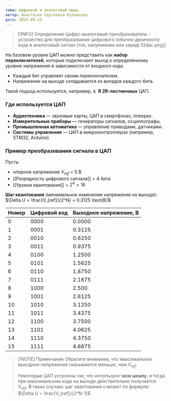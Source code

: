 ```yaml
---
тема: Цифровой и аналоговый миры
автор: Анастасия Сергеевна Кузнецова
дата: 2025-09-22
---
```


> [!INFO] Определение
> Цифро-аналоговый преобразователь - устройство для преобразования цифрового (обычно двоичного) кода в аналоговый сигнал (ток, напряжение или заряд)
> ![[dac.png]]

На базовом уровне ЦАП можно представить как **набор переключателей**, которые подключают выход к определённому уровню напряжения в зависимости от входного кода.

- Каждый бит управляет своим переключателем.
- Напряжение на выходе складывается из вкладов каждого бита.

Такой подход используется, например, в  **R 2R-лестничных** ЦАП.

### Где используется ЦАП

- **Аудиотехника** — звуковые карты, ЦАП в смартфонах, плеерах.
- **Измерительные приборы** — генераторы сигналов, осциллографы.
- **Промышленная автоматика** — управление приводами, датчиками.
- **Системы управления** — ЦАП в микроконтроллерах (например, STM32, Arduino).

### Пример преобразования сигнала в ЦАП

Пусть:
- опорное напряжение $V_{ref}$ = 5 В
- [[Разрядность цифрового сигнала]] = 4 бита
-  [[Уровни квантования]] = $2^4 = 16$

**Шаг квантования** (минимальное изменение напряжения на выходе): $\Delta U = \frac{V_{ref}}{2^N} = 0.3125 \text{В}$

| Номер | Цифровой код | Выходное напряжение, В |
| ----- | ------------ | ---------------------- |
| 0     | 0000         | 0.0000                 |
| 1     | 0001         | 0.3125                 |
| 2     | 0010         | 0.6250                 |
| 3     | 0011         | 0.9375                 |
| 4     | 0100         | 1.2500                 |
| 5     | 0101         | 1.5625                 |
| 6     | 0110         | 1.8750                 |
| 7     | 0111         | 2.1875                 |
| 8     | 1000         | 2.500                  |
| 9     | 1001         | 2.8125                 |
| 10    | 1010         | 3.1250                 |
| 11    | 1011         | 3.4375                 |
| 12    | 1100         | 3.7500                 |
| 13    | 1101         | 4.0625                 |
| 14    | 1110         | 4.3750                 |
| 15    | 1111         | 4.6875                 |
>[!NOTE] Примечание
>Обратите внимание, что максимальное выходное напряжение оказывается меньше, чем $V_{ref}$.
 >
 >Некоторые ЦАП устроены так, что используют **всю шкалу**, и тогда при максимальном коде на выходе действительно получается $V_{ref}$. В таких случаях шаг квантования считают по формуле: $\Delta U = \frac{V_{ref}}{2^N-1}$
